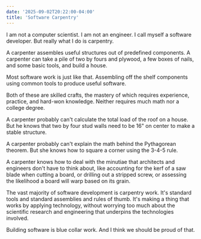 ```yaml
---
date: '2025-09-02T20:22:00-04:00'
title: 'Software Carpentry'
---
```

I am not a computer scientist. I am not an engineer.
I call myself a software developer.
But really what I do is carpentry.

A carpenter assembles useful structures out of predefined components. A carpenter can take a pile of two by fours and plywood, a few boxes of nails, and some basic tools, and build a house.

Most software work is just like that. Assembling off the shelf components using common tools to produce useful software.

Both of these are skilled crafts, the mastery of which requires experience, practice, and hard-won knowledge. Neither requires much math nor a college degree.

A carpenter probably can't calculate the total load of the roof on a house. But he knows that two by four stud walls need to be 16" on center to make a stable structure.

A carpenter probably can't explain the math behind the Pythagorean theorem. But she knows how to square a corner using the 3-4-5 rule.

A carpenter knows how to deal with the minutiae that architects and engineers don't have to think about, like accounting for the kerf of a saw blade when cutting a board, or drilling out a stripped screw, or assessing the likelihood a board will warp based on its grain.

The vast majority of software development is carpentry work. It's standard tools and standard assemblies and rules of thumb. It's making a thing that works by applying technology, without worrying too much about the scientific research and engineering that underpins the technologies involved.

Building software is blue collar work. And I think we should be proud of that.
